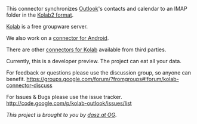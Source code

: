 This connector synchronizes [Outlook](http://office.microsoft.com/en-us/outlook/default.aspx)'s contacts and calendar to an IMAP folder in the [Kolab2 format](http://www.kolab.org/doc/kolabformat-2.0rc7-html/index.html).

[Kolab](http://www.kolab.org/) is a free groupware server.

We also work on a [connector for Android](http://code.google.com/p/kolab-android).

There are other [connectors for Kolab](http://www.kolab.org/about-kolab-clients.html) available from third parties.

Currently, this is a developer preview. The project can eat all your data.

For feedback or questions please use the discussion group, so anyone can benefit. https://groups.google.com/forum/?fromgroups#!forum/kolab-connector-discuss

For Issues & Bugs please use the issue tracker. http://code.google.com/p/kolab-outlook/issues/list

_This project is brought to you by [dasz.at OG](http://dasz.at/)._